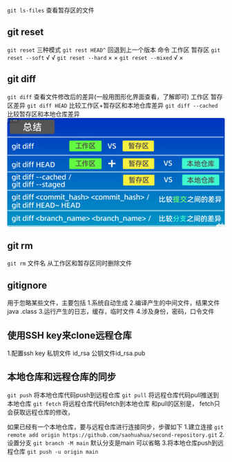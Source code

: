`git ls-files` 查看暂存区的文件

## git reset
`git reset` 三种模式
`git rest HEAD^` 回退到上一个版本
命令               工作区    暂存区
`git reset --soft`    √         √
`git reset --hard`    ×         ×
`git reset --mixed`   √         × 

## git diff
`git diff` 查看文件修改后的差异(一般用图形化界面查看，了解即可) 工作区 暂存区差异
`git diff HEAD` 比较工作区+暂存区和本地仓库差异
`git diff --cached` 比较暂存区和本地仓库差异
![alt text](QQ_1752731395422.png)

## git rm
`git rm` 文件名 从工作区和暂存区同时删除文件

## gitignore
用于忽略某些文件，主要包括
1.系统自动生成
2.编译产生的中间文件，结果文件 java .class
3.运行产生的日志，缓存，临时文件
4.涉及身份，密码，口令文件

## 使用SSH key来clone远程仓库
1.配置ssh key  私钥文件 id_rsa 公钥文件id_rsa.pub

## 本地仓库和远程仓库的同步
`git push` 将本地仓库代码push到远程仓库
`git pull` 将远程仓库代码pull推送到本地仓库
`git fetch` 将远程仓库代码fetch到本地仓库 和pull的区别是， fetch只会获取远程仓库的修改，


如果已经有一个本地仓库，要与远程仓库进行连接同步，步骤如下
1.建立连接 `git remote add origin https://github.com/saohuahua/second-repository.git`
2.设置分支 `git branch -M main` 默认分支是main 可以省略
3.将本地仓库push到远程仓库 `git push -u origin main`

